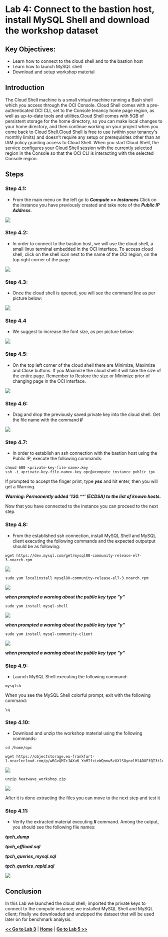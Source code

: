 # Lab 4: Connect to the bastion host, install MySQL Shell and download the workshop dataset

## Key Objectives:
- Learn how to connect to the cloud shell and to the bastion host 
- Learn how to launch MySQL shell
- Download and setup workshop material
  
## Introduction

The Cloud Shell machine is a small virtual machine running a Bash shell which you access through the OCI Console. Cloud Shell comes with a pre-authenticated OCI CLI, set to the Console tenancy home page region, as well as up-to-date tools and utilities.Cloud Shell comes with 5GB of persistent storage for the home directory, so you can make local changes to your home directory, and then continue working on your project when you come back to Cloud Shell.Cloud Shell is free to use (within your tenancy's monthly limits) and doesn’t require any setup or prerequisites other than an IAM policy granting access to Cloud Shell. When you start Cloud Shell, the service configures your Cloud Shell session with the currently selected region in the Console so that the OCI CLI is interacting with the selected Console region.


## Steps

### **Step 4.1:**
- From the main menu on the left go to _**Compute >> Instances**_
 Click on the instance you have previously created and take note of the _**Public IP Address**_.

![](./images/HW16_ci4.png)

### **Step 4.2:**
- In order to connect to the bastion host, we will use the cloud shell, a small linux terminal embedded in the OCI interface.
To access cloud shell, click on the shell icon next to the name of the OCI region, on the top right corner of the page

![](./images/cloud-shell-1.png)

### **Step 4.3:**
- Once the cloud shell is opened, you will see the command line as per picture below:
  
![](./images/cloud-shell-2.png)

### **Step 4.4**
- We suggest to increase the font size, as per picture below:
  
![](./images/cloud-shell-3.png)

### **Step 4.5:**
- On the top left corner of the cloud shell there are Minimize, Maximize and Close buttons. If you Maximize the cloud shell it will take the size of the entire page. Remember to Restore the size or Minimize prior of changing page in the OCI interface.

![](./images/cloud-shell-4.png)

### **Step 4.6:**
- Drag and drop the previously saved private key into the cloud shell. Get the file name with the command _**ll**_ 
  
![](./images/cloud-shell-5.png)

### **Step 4.7:**
- In order to establish an ssh connection with the bastion host using the Public IP, execute the following commands:
```
chmod 600 <private-key-file-name>.key
ssh -i <private-key-file-name>.key opc@<compute_instance_public_ip>
```

If prompted to accept the finger print, type _**yes**_ and hit enter, then you will get a Warning.

_**Warning: Permanently added '130.******' (ECDSA) to the list of known hosts.**_

Now that you have connected to the instance you can proceed to the next step.

### **Step 4.8:**
- From the established ssh connection, install MySQL Shell and MySQL client executing the following commands and the expected outputput should be as following:
  
```
wget https://dev.mysql.com/get/mysql80-community-release-el7-3.noarch.rpm

```
![](./images/cloud-shell-6.png)
```
sudo yum localinstall mysql80-community-release-el7-3.noarch.rpm
```
![](./images/cloud-shell-7.png)

_**when prompted a warning about the public key type "y"**_

```
sudo yum install mysql-shell  
```
![](./images/cloud-shell-8.png)

_**when prompted a warning about the public key type "y"**_

```
sudo yum install mysql-community-client
```

![](./images/cloud-shell-9.png)

_**when prompted a warning about the public key type "y"**_


### **Step 4.9:**
- Launch MySQL Shell executing the following command:
```
mysqlsh
```
When you see the MySQL Shell colorful prompt, exit with the following command:
```
\q
```

### **Step 4.10:**
- Download and unzip the workshop material using the following commands:
```
cd /home/opc
```
```
wget https://objectstorage.eu-frankfurt-1.oraclecloud.com/p/wRGvQM7cJAXu6_YoMIfzLeWQnnw5zUXlSOynelMlADOFfQI3t1ugdRB7U8fFnFHG/n/odca/b/MySQL_Data/o/heatwave_workshop.zip

```

![](./images/cloud-shell-10.png)

```
unzip heatwave_workshop.zip
```

![](./images/cloud-shell-11.png)


After it is done extracting the files you can move to the next step and test it

### **Step 4.11:**
- Verify the extracted material executing _**ll**_ command.
Among the output, you should see the following file names:

_**tpch_dump**_

_**tpch_offload.sql**_

_**tpch_queries_mysql.sql**_

_**tpch_queries_rapid.sql**_

![](./images/cloud-shell-12.png)


## Conclusion

In this Lab we launched the cloud shell; imported the private keys to connect to the compute instance; we installed MySQL Shell and MySQL client; finally we downloaded and unzipped the dataset that will be used later on for benchmark analysis.

**[<< Go to Lab 3](/Lab3/README.md)** | **[Home](../README.md)** | **[Go to Lab 5 >>](/Lab5/README.md)**
